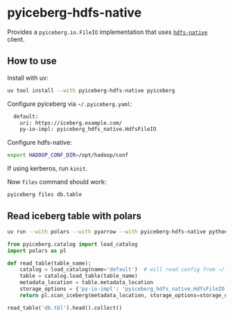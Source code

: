 # pyiceberg-hdfs-native

Provides a `pyiceberg.io.FileIO` implementation that uses
[`hdfs-native`](https://github.com/Kimahriman/hdfs-native) client.

## How to use

Install with uv:

```bash
uv tool install --with pyiceberg-hdfs-native pyiceberg
```

Configure pyiceberg via `~/.pyiceberg.yaml`:

```bash
  default:
    uri: https://iceberg.example.com/
    py-io-impl: pyiceberg_hdfs_native.HdfsFileIO
```

Configure hdfs-native:

```bash
export HADOOP_CONF_DIR=/opt/hadoop/conf
```

If using kerberos, run `kinit`.

Now `files` command should work:

```
pyiceberg files db.table
```

## Read iceberg table with polars

```bash
uv run --with polars --with pyarrow --with pyiceberg-hdfs-native python
```

```python
from pyiceberg.catalog import load_catalog
import polars as pl

def read_table(table_name):
    catalog = load_catalog(name='default')  # will read config from ~/.pyiceberg.yaml
    table = catalog.load_table(table_name)
    metadata_location = table.metadata_location
    storage_options = {'py-io-impl': 'pyiceberg_hdfs_native.HdfsFileIO'}
    return pl.scan_iceberg(metadata_location, storage_options=storage_options, reader_override='pyiceberg')

read_table('db.tbl').head().collect()
```
